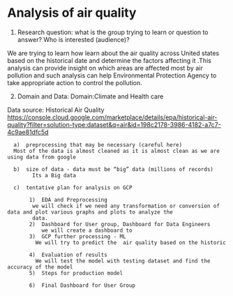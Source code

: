 # Analysis of air quality 
1) Research question:  what is the group trying to learn or question to answer? Who is interested (audience)?

We are trying to learn how learn about the air quality across United states based on the historical date and determine the factors affecting it .This analysis can provide insight on which areas are affected most by air pollution and such analysis can help Environmental Protection Agency to take appropriate action to control the pollution.

2)  Domain and Data: 
Domain:Climate and Health care

Data source: Historical Air Quality
https://console.cloud.google.com/marketplace/details/epa/historical-air-quality?filter=solution-type:dataset&q=air&id=198c2178-3986-4182-a7c7-4c9ae81dfc5d

      a)  preprocessing that may be necessary (careful here)
      Most of the data is almost cleaned as it is almost clean as we are using data from google 

      b)  size of data - data must be “big” data (millions of records)
            Its a Big data

      c)  tentative plan for analysis on GCP

           1)  EDA and Preprocessing
            we will check if we need any transformation or conversion of data and plot various graphs and plots to analyze the
            data.
           2)  Dashboard for User group, Dashboard for Data Engineers
               we will create a dashboard to 
           3)  GCP further processing - ML
             We will try to predict the  air quality based on the historic  

           4)  Evaluation of results
             We will test the model with testing dataset and find the accuracy of the model 
           5)  Steps for production model

           6)  Final Dashboard for User Group
 
